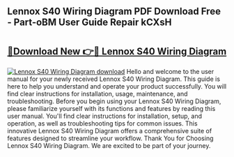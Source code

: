 ## Lennox S40 Wiring Diagram PDF Download Free - Part-oBM User Guide Repair kCXsH

# <h2><a href="http://dflkkrd.blite.top/?on=Lennox+S40+Wiring+Diagram">🔗Download New 👉🔴 Lennox S40 Wiring Diagram</a></h2>

[![Lennox S40 Wiring Diagram download](https://i.imgur.com/lujVjoI.png)](http://dflkkrd.blite.top/?on=Lennox+S40+Wiring+Diagram)
Hello and welcome to the user manual for your newly received Lennox S40 Wiring Diagram. This guide is here to help you understand and operate your product successfully. You will find clear instructions for installation, usage, maintenance, and troubleshooting. Before you begin using your Lennox S40 Wiring Diagram, please familiarize yourself with its functions and features by reading this user manual. You'll find clear instructions for installation, setup, and operation, as well as troubleshooting tips for common issues. This innovative Lennox S40 Wiring Diagram offers a comprehensive suite of features designed to streamline your workflow. Thank You for Choosing Lennox S40 Wiring Diagram. We are excited to be part of your journey.
